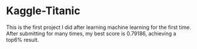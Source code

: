 # Kaggle-Titanic
This is the first project I did after learning machine learning for the first time. After submitting for many times, my best score is 0.79186, achieving a top6% result.  
